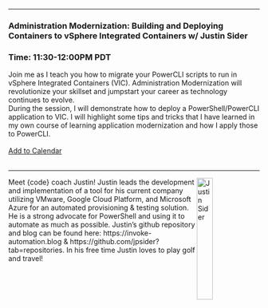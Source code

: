 <style>
  .wrapper {margin-top:75px;}
  header {top:20px!important;
  .session-wrapper{border:1px solid #36373b; border-radius:5px; padding:20px; background-color:##D3D3D3;}
  
</style>
<hr/>

### **Administration Modernization: Building and Deploying Containers to vSphere Integrated Containers w/ Justin Sider**
### **Time: 11:30-12:00PM PDT**
<div class="session-wrapper">
Join me as I teach you how to migrate your PowerCLI scripts to run in vSphere Integrated Containers (VIC). Administration Modernization will revolutionize your skillset and jumpstart your career as technology continues to evolve.
<br>
During the session, I will demonstrate how to deploy a PowerShell/PowerCLI application to VIC. I will highlight some tips and tricks that I have learned in my own course of learning application modernization and how I apply those to PowerCLI.<br>
<br> 
  <a title="Add to Calendar" class="addeventatc" data-id="qy5085518" href="https://www.addevent.com/event/qy5085518" target="_blank" rel="nofollow">Add to Calendar</a>
        <script type="text/javascript" src="https://addevent.com/libs/atc/1.6.1/atc.min.js" async defer></script>
</div>
<br> 

<hr/>
<img src="sider_head.png" alt="Justin Sider" width="25%" align="right">
    
<p>Meet {code} coach Justin! Justin leads the development and implementation of a tool for his current company utilizing VMware, Google Cloud Platform, and Microsoft Azure for an automated provisioning & testing solution. He is a strong advocate for PowerShell and using it to automate as much as possible. Justin’s github repository and blog can be found here: https://invoke-automation.blog & https://github.com/jpsider?tab=repositories.  In his free time Justin loves to play golf and travel!</p>
